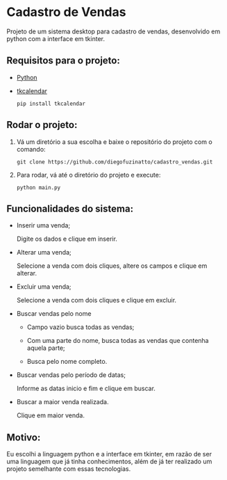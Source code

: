 # Cadastro de Vendas
Projeto de um sistema desktop para cadastro de vendas, desenvolvido em python com a interface em tkinter.

## Requisitos para o projeto:
* [Python](https://python.org.br/instalacao-windows/)

* [tkcalendar](https://pypi.org/project/tkcalendar/)

  `pip install tkcalendar`
  
## Rodar o projeto:

1. Vá um diretório a sua escolha e baixe o repositório do projeto com o comando:

    `git clone https://github.com/diegofuzinatto/cadastro_vendas.git`
  
2. Para rodar, vá até o diretório do projeto e execute:

    `python main.py`
    
## Funcionalidades do sistema:

* Inserir uma venda;

  Digite os dados e clique em inserir.
  
* Alterar uma venda;

    Selecione a venda com dois cliques, altere os campos e clique em alterar.

* Excluir uma venda;

    Selecione a venda com dois cliques e clique em excluir.
  
* Buscar vendas pelo nome

  * Campo vazio busca todas as vendas;
  
  * Com uma parte do nome, busca todas as vendas que contenha aquela parte;
  
  * Busca pelo nome completo.
  
* Buscar vendas pelo período de datas;

    Informe as datas inicio e fim e clique em buscar.
  
* Buscar a maior venda realizada.

    Clique em maior venda.
    
    
## Motivo:

Eu escolhi a linguagem python e a interface em tkinter, em razão de ser uma linguagem que já tinha conhecimentos, além de já ter realizado um projeto semelhante com essas tecnologias.

